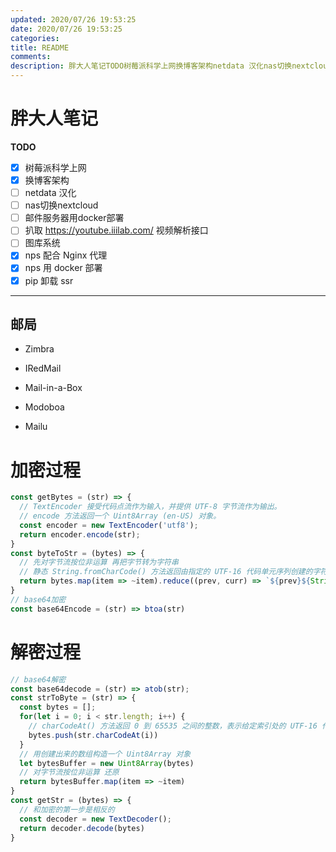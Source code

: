 ```yaml
---
updated: 2020/07/26 19:53:25
date: 2020/07/26 19:53:25
categories: 
title: README
comments: 
description: 胖大人笔记TODO树莓派科学上网换博客架构netdata 汉化nas切换nextcloud邮件服务器用docker部署扒取 https //youtube.iiilab.com/ 视频解析接口图库系统nps 配合 Nginx 代理nps 用 docker 部署pip 卸载 ssr邮局
---
```

# 胖大人笔记



**TODO**

- [x] 树莓派科学上网
- [x] 换博客架构
- [ ] netdata 汉化
- [ ] nas切换nextcloud
- [ ] 邮件服务器用docker部署
- [ ] 扒取 https://youtube.iiilab.com/ 视频解析接口
- [ ] 图库系统
- [x] nps 配合 Nginx 代理
- [x] nps 用 docker 部署
- [x] pip 卸载 ssr

----

## 邮局

- Zimbra
- IRedMail
- Mail-in-a-Box
- Modoboa

- Mailu


# 加密过程

```js
const getBytes = (str) => {
  // TextEncoder 接受代码点流作为输入，并提供 UTF-8 字节流作为输出。
  // encode 方法返回一个 Uint8Array (en-US) 对象。
  const encoder = new TextEncoder('utf8');
  return encoder.encode(str);
}
const byteToStr = (bytes) => {
  // 先对字节流按位非运算 再把字节转为字符串
  // 静态 String.fromCharCode() 方法返回由指定的 UTF-16 代码单元序列创建的字符串。
  return bytes.map(item => ~item).reduce((prev, curr) => `${prev}${String.fromCharCode(curr)}`, '')
}
// base64加密
const base64Encode = (str) => btoa(str)
```

# 解密过程

```js
// base64解密
const base64decode = (str) => atob(str);
const strToByte = (str) => {
  const bytes = [];
  for(let i = 0; i < str.length; i++) {
    // charCodeAt() 方法返回 0 到 65535 之间的整数，表示给定索引处的 UTF-16 代码单元
    bytes.push(str.charCodeAt(i))
  }
  // 用创建出来的数组构造一个 Uint8Array 对象
  let bytesBuffer = new Uint8Array(bytes)
  // 对字节流按位非运算 还原
  return bytesBuffer.map(item => ~item)
}
const getStr = (bytes) => {
  // 和加密的第一步是相反的
  const decoder = new TextDecoder();
  return decoder.decode(bytes)
}
```





